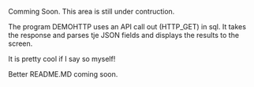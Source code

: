 Comming Soon.  This area is still under contruction.

The program DEMOHTTP uses an API call out (HTTP_GET) in sql.  It takes the response and parses tje JSON fields and displays the results to the screen. 

It is pretty cool if I say so myself!

Better README.MD coming soon.
